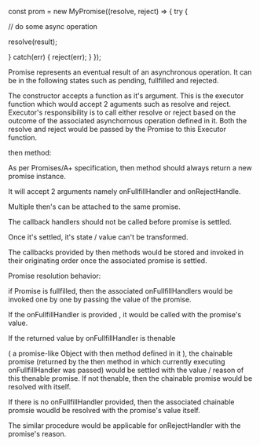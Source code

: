 const prom = new MyPromise((resolve, reject) => { try {

  // do some async operation

  resolve(result);
  
  } catch(err) {
    reject(err);
  }
});

Promise represents an eventual result of an asynchronous operation. It can be in the following states such as pending, fullfilled and rejected.

The constructor accepts a function as it's argument. This is the executor function which would accept 2 aguments such as resolve and reject. Executor's responsibility is to call either resolve or reject based on the outcome of the associated asynchornous operation defined in it. Both the resolve and reject would be passed by the Promise to this Executor function.

then method:

As per Promises/A+ specification, then method should always return a new promise instance.

It will accept 2 arguments namely onFullfillHandler and onRejectHandle.

Multiple then's can be attached to the same promise.

The callback handlers should not be called before promise is settled.

Once it's settled, it's state / value can't be transformed.

The callbacks provided by then methods would be stored and invoked in their originating order once the associated promise is settled.

Promise resolution behavior:

if Promise is fullfilled, then the associated onFullfillHandlers would be invoked one by one by passing the value of the promise.

If the onFullfillHandler is provided , it would be called with the promise's value.

If the returned value by onFullfillHandler is thenable

( a promise-like Object with then method defined in it ), 
the chainable promise (returned by the then method in which currently executing onFullfillHandler was passed) would be settled with the                      value / reason of this thenable promise.
If not thenable, then the chainable promise would be resolved with itself.

If there is no onFullfillHandler provided, then the associated chainable promsie woudld be resolved with the promise's value itself.

The similar procedure would be applicable for onRejectHandler with the promise's reason.
